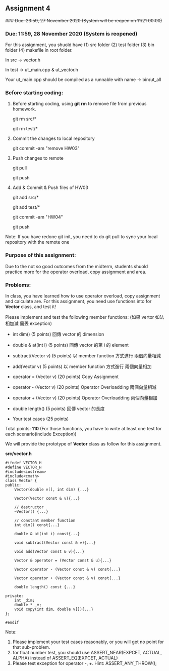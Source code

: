 ## Assignment 4

~~### Due: 23:59, 27 November 2020 (System will be reopen on 11/21 00:00)~~

### Due: 11:59, 28 November 2020 (System is reopened)

For this assignment, you shuold have (1) src folder (2) test folder (3) bin folder (4) makefile in root folder.

In src -> vector.h

In test -> ut_main.cpp & ut_vector.h

Your ut_main.cpp should be compiled as a runnable with name -> bin/ut_all

### Before starting coding:

1. Before starting coding, using **git rm** to remove file from previous homework.

	git rm src/*

	git rm test/*

2. Commit the changes to local repository

	git commit -am "remove HW03"

3. Push changes to remote

	git pull

	git push

4. Add & Commit & Push files of HW03

	git add src/*

	git add test/*

	git commit -am "HW04"

	git push

Note: If you have redone git init, you need to do git pull to sync your local repository with the remote one

### Purpose of this assignment:

Due to the not so good outcomes from the midterm, students shuold practice more for the operator overload, copy assignment and area.

### Problems:

In class, you have learned how to use operator overload, copy assignment and calculate are. For this assignment, you need use functions into for **Vector** class, and test it!

Please implement and test the following member functions: (如果 vertor 如法相加減 需丟 exception)

- int dim()									(5 points) 回傳 vector 的 dimension
- double & at(int i)						(5 points) 回傳 vector 的第 i 的 element
- subtract(Vector v)                        (5 points) 以 member function 方式進行 兩個向量相減
- add(Vector v)                             (5 points) 以 member function 方式進行 兩個向量相加
- operator = (Vector v)                     (20 points) Copy Assignment
- operator - (Vector v)                     (20 points) Operator Overloadding 兩個向量相減
- operator + (Vector v)                     (20 points) Operator Overloadding 兩個向量相加
- double length()							(5 points) 回傳 vector 的長度

- Your test cases                           (25 points)

Total points: **110**
(For those functions, you have to write at least one test for each scenario(include Exception))

We will provide the prototype of **Vector** class as follow for this assignment.


**src/vector.h**

	#ifndef VECTOR_H
	#define VECTOR_H
	#include<iostream>
	#include<cmath>
	class Vector {
	public:
		Vector(double v[], int dim) {...}

		Vector(Vector const & v){...}

		// destructor
		~Vector() {...}

		// constant member function
		int dim() const{...}

		double & at(int i) const{...}

		void subtract(Vector const & v){...}

		void add(Vector const & v){...}

		Vector & operator = (Vector const & u){...}

		Vector operator - (Vector const & v) const{...}

		Vector operator + (Vector const & v) const{...}

		double length() const {...}

	private:
		int _dim;
		double * _v;
		void copy(int dim, double v[]){...}
	};

	#endif

Note:
1. Please implement your test cases reasonably, or you will get no point for that sub-problem.
2. for float number test, you should use ASSERT_NEAR(EXPCET, ACTUAL, ALPHA) instead of ASSERT_EQ(EXPCET, ACTUAL)
3. Please test exception for operator -, +. Hint: ASSERT_ANY_THROW();
